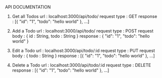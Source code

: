 API DOCUMENTATION

1) Get all Todos
  url : localhost:3000/api/todo/
  request type : GET
  response : [{
              "id": "1",
              "todo": "hello world"
            }, ...]

2) Add a Todo
  url : localhost:3000/api/todo/
  request type : POST
  request body : {
                id : String,
                todo : String
              }
  response : {
              "id": "1",
              "todo": "hello world"
            }
  
3) Edit a Todo
  url : localhost:3000/api/todo/:id
  request type : PUT
  request body : {
                todo : String
              }
  response : [{
              "id": "1",
              "todo": "hello world"
            }, ...]
   
4) Delete a Todo
  url : localhost:3000/api/todo/:id
  request type : DELETE
  response : [{
              "id": "1",
              "todo": "hello world"
            }, ...]
   
   
